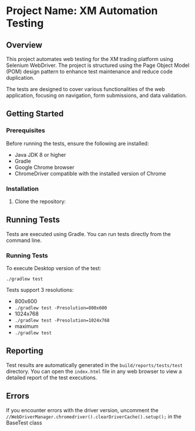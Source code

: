 # Project Name: XM Automation Testing

## Overview

This project automates web testing for the XM trading platform using Selenium WebDriver. The project is structured using the Page Object Model (POM) design pattern to enhance test maintenance and reduce code duplication.

The tests are designed to cover various functionalities of the web application, focusing on navigation, form submissions, and data validation.

## Getting Started

### Prerequisites

Before running the tests, ensure the following are installed:
- Java JDK 8 or higher
- Gradle
- Google Chrome browser
- ChromeDriver compatible with the installed version of Chrome

### Installation

1. Clone the repository:

## Running Tests

Tests are executed using Gradle. You can run tests directly from the command line.

### Running Tests

To execute Desktop version of the test:

`./gradlew test`

Tests support 3 resolutions:
- 800x600
- `./gradlew test -Presolution=800x600`
- 1024x768
- `./gradlew test -Presolution=1024x768`
- maximum
- `./gradlew test`


## Reporting

Test results are automatically generated in the `build/reports/tests/test` directory. You can open the `index.html` file in any web browser to view a detailed report of the test executions.

## Errors
If you encounter errors with the driver version, uncomment the 
``//WebDriverManager.chromedriver().clearDriverCache().setup();``
in the BaseTest class